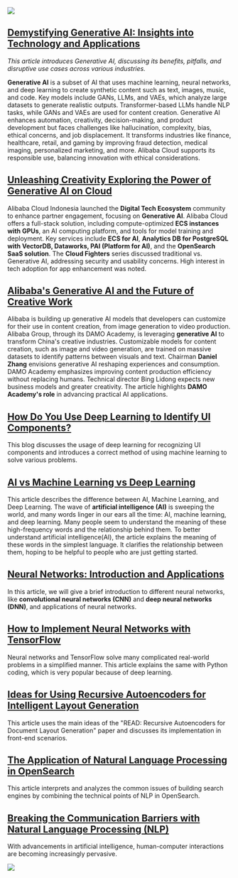<a href ="https://discord.gg/KPmq628K63"><img src="https://dev-to-uploads.s3.amazonaws.com/uploads/articles/lrvg8ctk39c4j2umywln.png"></a>

## [Demystifying Generative AI: Insights into Technology and Applications](https://www.alibabacloud.com/blog/600263?utm_content=g_1000397847)

_This article introduces Generative AI, discussing its benefits, pitfalls, and disruptive use cases across various industries._

**Generative AI** is a subset of AI that uses machine learning, neural networks, and deep learning to create synthetic content such as text, images, music, and code. Key models include GANs, LLMs, and VAEs, which analyze large datasets to generate realistic outputs. Transformer-based LLMs handle NLP tasks, while GANs and VAEs are used for content creation. Generative AI enhances automation, creativity, decision-making, and product development but faces challenges like hallucination, complexity, bias, ethical concerns, and job displacement. It transforms industries like finance, healthcare, retail, and gaming by improving fraud detection, medical imaging, personalized marketing, and more. Alibaba Cloud supports its responsible use, balancing innovation with ethical considerations.

## [Unleashing Creativity Exploring the Power of Generative AI on Cloud](https://www.alibabacloud.com/blog/600576?utm_content=g_1000397848)

Alibaba Cloud Indonesia launched the **Digital Tech Ecosystem** community to enhance partner engagement, focusing on **Generative AI**. Alibaba Cloud offers a full-stack solution, including compute-optimized **ECS instances with GPUs**, an AI computing platform, and tools for model training and deployment. Key services include **ECS for AI**, **Analytics DB for PostgreSQL with VectorDB, Dataworks, PAI (Platform for AI)**, and the **OpenSearch SaaS solution**. The **Cloud Fighters** series discussed traditional vs. Generative AI, addressing security and usability concerns. High interest in tech adoption for app enhancement was noted.

## [Alibaba's Generative AI and the Future of Creative Work](https://www.alibabacloud.com/blog/599843?utm_content=g_1000397849)
Alibaba is building up generative AI models that developers can customize for their use in content creation, from image generation to video production.
Alibaba Group, through its DAMO Academy, is leveraging **generative AI** to transform China's creative industries. Customizable models for content creation, such as image and video generation, are trained on massive datasets to identify patterns between visuals and text. Chairman **Daniel Zhang** envisions generative AI reshaping experiences and consumption. DAMO Academy emphasizes improving content production efficiency without replacing humans. Technical director Bing Lidong expects new business models and greater creativity. The article highlights **DAMO Academy's role** in advancing practical AI applications.

## [How Do You Use Deep Learning to Identify UI Components?](https://www.alibabacloud.com/blog/597859?utm_content=g_1000397850)
This blog discusses the usage of deep learning for recognizing UI components and introduces a correct method of using machine learning to solve various problems.

## [AI vs Machine Learning vs Deep Learning](https://www.alibabacloud.com/blog/597558?utm_content=g_1000397851)
This article describes the difference between AI, Machine Learning, and Deep Learning.
The wave of **artificial intelligence (AI)** is sweeping the world, and many words linger in our ears all the time: AI, machine learning, and deep learning. Many people seem to understand the meaning of these high-frequency words and the relationship behind them.
To better understand artificial intelligence(AI), the article explains the meaning of these words in the simplest language. It clarifies the relationship between them, hoping to be helpful to people who are just getting started.

## [Neural Networks: Introduction and Applications](https://www.alibabacloud.com/blog/595517?utm_content=g_1000397852)
In this article, we will give a brief introduction to different neural networks, like **convolutional neural networks (CNN)** and **deep neural networks (DNN)**, and applications of neural networks.

## [How to Implement Neural Networks with TensorFlow](https://www.alibabacloud.com/blog/390228?utm_content=g_1000397853)
Neural networks and TensorFlow solve many complicated real-world problems in a simplified manner. This article explains the same with Python coding, which is very popular because of deep learning.

## [Ideas for Using Recursive Autoencoders for Intelligent Layout Generation](https://www.alibabacloud.com/blog/597099?utm_content=g_1000397854)
This article uses the main ideas of the "READ: Recursive Autoencoders for Document Layout Generation" paper and discusses its implementation in front-end scenarios.

## [The Application of Natural Language Processing in OpenSearch](https://www.alibabacloud.com/blog/596791?utm_content=g_1000397855)
This article interprets and analyzes the common issues of building search engines by combining the technical points of NLP in OpenSearch.

## [Breaking the Communication Barriers with Natural Language Processing (NLP)](https://www.alibabacloud.com/blog/593762?utm_content=g_1000397856)
With advancements in artificial intelligence, human-computer interactions are becoming increasingly pervasive.

<a href ="https://discord.gg/KPmq628K63"><img src="https://dev-to-uploads.s3.amazonaws.com/uploads/articles/lrvg8ctk39c4j2umywln.png"></a>
